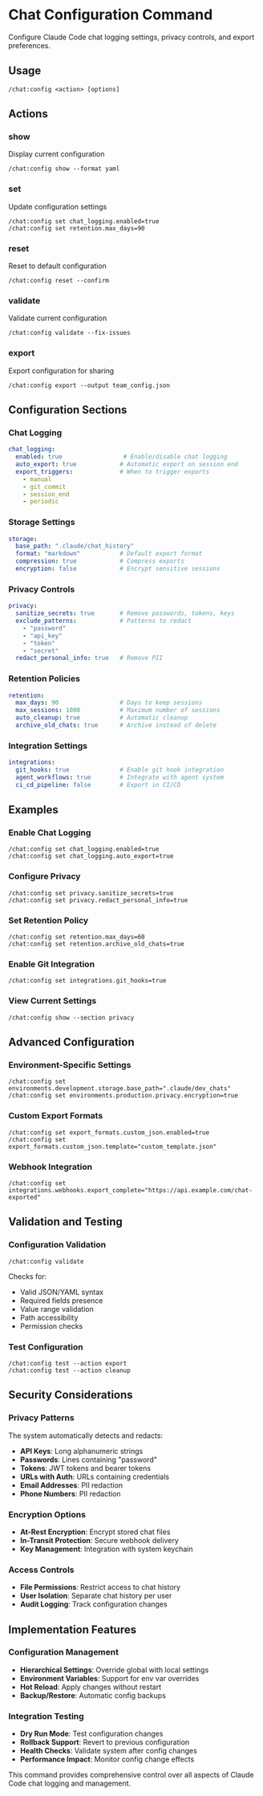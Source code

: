 # Chat Configuration Command

Configure Claude Code chat logging settings, privacy controls, and export preferences.

## Usage
`/chat:config <action> [options]`

## Actions

### show
Display current configuration
```
/chat:config show --format yaml
```

### set
Update configuration settings
```
/chat:config set chat_logging.enabled=true
/chat:config set retention.max_days=90
```

### reset
Reset to default configuration
```
/chat:config reset --confirm
```

### validate
Validate current configuration
```
/chat:config validate --fix-issues
```

### export
Export configuration for sharing
```
/chat:config export --output team_config.json
```

## Configuration Sections

### Chat Logging
```yaml
chat_logging:
  enabled: true                 # Enable/disable chat logging
  auto_export: true            # Automatic export on session end
  export_triggers:             # When to trigger exports
    - manual
    - git_commit
    - session_end
    - periodic
```

### Storage Settings
```yaml
storage:
  base_path: ".claude/chat_history"
  format: "markdown"           # Default export format
  compression: true            # Compress exports
  encryption: false            # Encrypt sensitive sessions
```

### Privacy Controls
```yaml
privacy:
  sanitize_secrets: true       # Remove passwords, tokens, keys
  exclude_patterns:            # Patterns to redact
    - "password"
    - "api_key"
    - "token"
    - "secret"
  redact_personal_info: true   # Remove PII
```

### Retention Policies
```yaml
retention:
  max_days: 90                 # Days to keep sessions
  max_sessions: 1000           # Maximum number of sessions
  auto_cleanup: true           # Automatic cleanup
  archive_old_chats: true      # Archive instead of delete
```

### Integration Settings
```yaml
integrations:
  git_hooks: true              # Enable git hook integration
  agent_workflows: true        # Integrate with agent system
  ci_cd_pipeline: false        # Export in CI/CD
```

## Examples

### Enable Chat Logging
```
/chat:config set chat_logging.enabled=true
/chat:config set chat_logging.auto_export=true
```

### Configure Privacy
```
/chat:config set privacy.sanitize_secrets=true
/chat:config set privacy.redact_personal_info=true
```

### Set Retention Policy
```
/chat:config set retention.max_days=60
/chat:config set retention.archive_old_chats=true
```

### Enable Git Integration
```
/chat:config set integrations.git_hooks=true
```

### View Current Settings
```
/chat:config show --section privacy
```

## Advanced Configuration

### Environment-Specific Settings
```
/chat:config set environments.development.storage.base_path=".claude/dev_chats"
/chat:config set environments.production.privacy.encryption=true
```

### Custom Export Formats
```
/chat:config set export_formats.custom_json.enabled=true
/chat:config set export_formats.custom_json.template="custom_template.json"
```

### Webhook Integration
```
/chat:config set integrations.webhooks.export_complete="https://api.example.com/chat-exported"
```

## Validation and Testing

### Configuration Validation
```
/chat:config validate
```
Checks for:
- Valid JSON/YAML syntax
- Required fields presence
- Value range validation
- Path accessibility
- Permission checks

### Test Configuration
```
/chat:config test --action export
/chat:config test --action cleanup
```

## Security Considerations

### Privacy Patterns
The system automatically detects and redacts:
- **API Keys**: Long alphanumeric strings
- **Passwords**: Lines containing "password"
- **Tokens**: JWT tokens and bearer tokens  
- **URLs with Auth**: URLs containing credentials
- **Email Addresses**: PII redaction
- **Phone Numbers**: PII redaction

### Encryption Options
- **At-Rest Encryption**: Encrypt stored chat files
- **In-Transit Protection**: Secure webhook delivery
- **Key Management**: Integration with system keychain

### Access Controls
- **File Permissions**: Restrict access to chat history
- **User Isolation**: Separate chat history per user
- **Audit Logging**: Track configuration changes

## Implementation Features

### Configuration Management
- **Hierarchical Settings**: Override global with local settings
- **Environment Variables**: Support for env var overrides
- **Hot Reload**: Apply changes without restart
- **Backup/Restore**: Automatic config backups

### Integration Testing
- **Dry Run Mode**: Test configuration changes
- **Rollback Support**: Revert to previous configuration
- **Health Checks**: Validate system after config changes
- **Performance Impact**: Monitor config change effects

This command provides comprehensive control over all aspects of Claude Code chat logging and management.